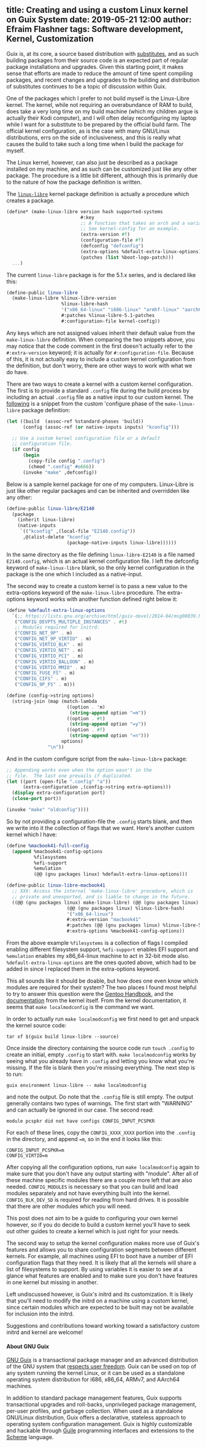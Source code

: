title: Creating and using a custom Linux kernel on Guix System
date: 2019-05-21 12:00
author: Efraim Flashner
tags: Software development, Kernel, Customization
---

Guix is, at its core, a source based distribution with
[substitutes](https://www.gnu.org/software/guix/manual/en/html_node/Substitutes.html),
and as such building packages from their source code is an expected part
of regular package installations and upgrades.  Given this starting
point, it makes sense that efforts are made to reduce the amount of time
spent compiling packages, and recent changes and upgrades to the
building and distribution of substitutes continues to be a topic of
discussion within Guix.

One of the packages which I prefer to not build myself is the
Linux-Libre kernel.  The kernel, while not requiring an overabundance of
RAM to build, does take a very long time on my build machine (which my
children argue is actually their Kodi computer), and I will often delay
reconfiguring my laptop while I want for a substitute to be prepared by
the official build farm.  The official kernel configuration, as is the
case with many GNU/Linux distributions, errs on the side of
inclusiveness, and this is really what causes the build to take such a
long time when I build the package for myself.

The Linux kernel, however, can also just be described as a package
installed on my machine, and as such can be customized just like any
other package.  The procedure is a little bit different, although this
is primarily due to the nature of how the package definition is written.

The
[`linux-libre`](https://git.savannah.gnu.org/cgit/guix.git/tree/gnu/packages/linux.scm#n294)
kernel package definition is actually a procedure
which creates a package.

```scheme
(define* (make-linux-libre version hash supported-systems
                           #:key
                           ;; A function that takes an arch and a variant.
                           ;; See kernel-config for an example.
                           (extra-version #f)
                           (configuration-file #f)
                           (defconfig "defconfig")
                           (extra-options %default-extra-linux-options)
                           (patches (list %boot-logo-patch)))
  ...)
```

The current `linux-libre` package is for the 5.1.x series, and is
declared like this:

```scheme
(define-public linux-libre
  (make-linux-libre %linux-libre-version
                    %linux-libre-hash
                    '("x86_64-linux" "i686-linux" "armhf-linux" "aarch64-linux")
                    #:patches %linux-libre-5.1-patches
                    #:configuration-file kernel-config))
```

Any keys which are not assigned values inherit their default value from
the `make-linux-libre` definition.  When comparing the two snippets above,
you may notice that the code comment in the first doesn't actually refer
to the `#:extra-version` keyword; it is actually for `#:configuration-file`.
Because of this, it is not actually easy to include a custom kernel
configuration from the definition, but don't worry, there are other ways
to work with what we do have.

There are two ways to create a kernel with a custom kernel configuration.
The first is to provide a standard `.config` file during the build
process by including an actual `.config` file as a native input to our
custom kernel.  The
[following](https://git.savannah.gnu.org/cgit/guix.git/tree/gnu/packages/linux.scm#n379)
is a snippet from the custom 'configure phase of the `make-linux-libre`
package definition:

```scheme
(let ((build  (assoc-ref %standard-phases 'build))
      (config (assoc-ref (or native-inputs inputs) "kconfig")))

  ;; Use a custom kernel configuration file or a default
  ;; configuration file.
  (if config
      (begin
        (copy-file config ".config")
        (chmod ".config" #o666))
      (invoke "make" ,defconfig))
```

Below is a sample kernel package for one of my computers.  Linux-Libre
is just like other regular packages and can be inherited and overridden
like any other:

```scheme
(define-public linux-libre/E2140
  (package
    (inherit linux-libre)
    (native-inputs
     `(("kconfig" ,(local-file "E2140.config"))
      ,@(alist-delete "kconfig"
                      (package-native-inputs linux-libre))))))
```

In the same directory as the file defining `linux-libre-E2140` is a file
named `E2140.config`, which is an actual kernel configuration file.  I
left the defconfig keyword of `make-linux-libre` blank, so the only
kernel configuration in the package is the one which I included as a
native-input.

The second way to create a custom kernel is to pass a new value to the
extra-options keyword of the `make-linux-libre` procedure.  The
extra-options keyword works with another function defined right below it:

```scheme
(define %default-extra-linux-options
  `(;; https://lists.gnu.org/archive/html/guix-devel/2014-04/msg00039.html
   ("CONFIG_DEVPTS_MULTIPLE_INSTANCES" . #t)
   ;; Modules required for initrd:
   ("CONFIG_NET_9P" . m)
   ("CONFIG_NET_9P_VIRTIO" . m)
   ("CONFIG_VIRTIO_BLK" . m)
   ("CONFIG_VIRTIO_NET" . m)
   ("CONFIG_VIRTIO_PCI" . m)
   ("CONFIG_VIRTIO_BALLOON" . m)
   ("CONFIG_VIRTIO_MMIO" . m)
   ("CONFIG_FUSE_FS" . m)
   ("CONFIG_CIFS" . m)
   ("CONFIG_9P_FS" . m)))

(define (config->string options)
  (string-join (map (match-lambda
                      ((option . 'm)
                       (string-append option "=m"))
                      ((option . #t)
                       (string-append option "=y"))
                      ((option . #f)
                       (string-append option "=n")))
                    options)
               "\n"))
```

And in the custom configure script from the `make-linux-libre` package:

```scheme
;; Appending works even when the option wasn't in the
;; file.  The last one prevails if duplicated.
(let ((port (open-file ".config" "a"))
      (extra-configuration ,(config->string extra-options)))
  (display extra-configuration port)
  (close-port port))

(invoke "make" "oldconfig"))))
```

So by not providing a configuration-file the `.config` starts blank, and
then we write into it the collection of flags that we want.  Here's
another custom kernel which I have:

```scheme
(define %macbook41-full-config
  (append %macbook41-config-options
          %filesystems
          %efi-support
          %emulation
          (@@ (gnu packages linux) %default-extra-linux-options)))

(define-public linux-libre-macbook41
  ;; XXX: Access the internal 'make-linux-libre' procedure, which is
  ;; private and unexported, and is liable to change in the future.
  ((@@ (gnu packages linux) make-linux-libre) (@@ (gnu packages linux) %linux-libre-version)
                      (@@ (gnu packages linux) %linux-libre-hash)
                      '("x86_64-linux")
                      #:extra-version "macbook41"
                      #:patches (@@ (gnu packages linux) %linux-libre-5.1-patches)
                      #:extra-options %macbook41-config-options))
```

From the above example `%filesystems` is a collection of flags I
compiled enabling different filesystem support, `%efi-support` enables
EFI support and `%emulation` enables my x86_64-linux machine to act in
32-bit mode also. `%default-extra-linux-options` are the ones quoted
above, which had to be added in since I replaced them in the
extra-options keyword.

This all sounds like it should be doable, but how does one even know
which modules are required for their system?  The two places I found
most helpful to try to answer this question were the [Gentoo
Handbook](https://wiki.gentoo.org/wiki/Handbook:AMD64/Installation/Kernel),
and the
[documentation](https://www.kernel.org/doc/html/latest/admin-guide/README.html?highlight=localmodconfig)
from the kernel itself.  From the kernel documentation, it seems that
`make localmodconfig` is the command we want.

In order to actually run `make localmodconfig` we first need to get and
unpack the kernel source code:

```shell
tar xf $(guix build linux-libre --source)
```

Once inside the directory containing the source code run `touch .config`
to create an initial, empty `.config` to start with.  `make
localmodconfig` works by seeing what you already have in `.config` and
letting you know what you're missing.  If the file is blank then you're
missing everything.  The next step is to run:

```shell
guix environment linux-libre -- make localmodconfig
```

and note the output.  Do note that the `.config` file is still empty.
The output generally contains two types of warnings.  The first start
with "WARNING" and can actually be ignored in our case.  The second read:

```shell
module pcspkr did not have configs CONFIG_INPUT_PCSPKR
```

For each of these lines, copy the `CONFIG_XXXX_XXXX` portion into the
`.config` in the directory, and append `=m`, so in the end it looks
like this:

```shell
CONFIG_INPUT_PCSPKR=m
CONFIG_VIRTIO=m
```

After copying all the configuration options, run `make localmodconfig`
again to make sure that you don't have any output starting with
"module".  After all of these machine specific modules there are a
couple more left that are also needed.  `CONFIG_MODULES` is necessary so
that you can build and load modules separately and not have everything
built into the kernel.  `CONFIG_BLK_DEV_SD` is required for reading from
hard drives.  It is possible that there are other modules which you
will need.

This post does not aim to be a guide to configuring your own kernel
however, so if you do decide to build a custom kernel you'll have to
seek out other guides to create a kernel which is just right for your
needs.

The second way to setup the kernel configuration makes more use of
Guix's features and allows you to share configuration segments between
different kernels.  For example, all machines using EFI to boot have a
number of EFI configuration flags that they need.  It is likely that all
the kernels will share a list of filesystems to support.  By using
variables it is easier to see at a glance what features are enabled and
to make sure you don't have features in one kernel but missing in another.

Left undiscussed however, is Guix's initrd and its customization.  It is
likely that you'll need to modify the initrd on a machine using a custom
kernel, since certain modules which are expected to be built may not be
available for inclusion into the initrd.

Suggestions and contributions toward working toward a satisfactory
custom initrd and kernel are welcome!

#### About GNU Guix

[GNU Guix](https://www.gnu.org/software/guix) is a transactional package
manager and an advanced distribution of the GNU system that [respects
user
freedom](https://www.gnu.org/distros/free-system-distribution-guidelines.html).
Guix can be used on top of any system running the kernel Linux, or it
can be used as a standalone operating system distribution for i686,
x86_64, ARMv7, and AArch64 machines.

In addition to standard package management features, Guix supports
transactional upgrades and roll-backs, unprivileged package management,
per-user profiles, and garbage collection.  When used as a standalone
GNU/Linux distribution, Guix offers a declarative, stateless approach to
operating system configuration management.  Guix is highly customizable
and hackable through [Guile](https://www.gnu.org/software/guile)
programming interfaces and extensions to the
[Scheme](http://schemers.org) language.
